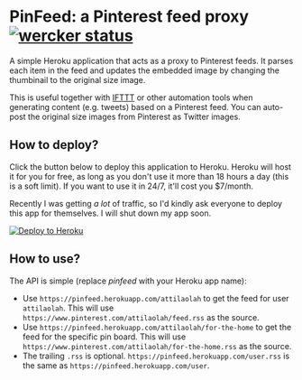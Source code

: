# PinFeed: a Pinterest feed proxy [![wercker status](https://app.wercker.com/status/936de8db69098d99f2fa909e6c5c38a2/s/master "wercker status")](https://app.wercker.com/project/bykey/936de8db69098d99f2fa909e6c5c38a2)

A simple Heroku application that acts as a proxy to Pinterest feeds. It parses
each item in the feed and updates the embedded image by changing the thumbinail
to the original size image.

This is useful together with [IFTTT][1] or other automation tools when
generating content (e.g.  tweets) based on a Pinterest feed. You can auto-post
the original size images from Pinterest as Twitter images.

## How to deploy?

Click the button below to deploy this application to Heroku. Heroku will host
it for you for free, as long as you don't use it more than 18 hours a day (this
is a soft limit). If you want to use it in 24/7, it'll cost you $7/month.

Recently I was getting _a lot_ of traffic, so I'd kindly ask everyone to deploy
this app for themselves. I will shut down my app soon.

[![Deploy to Heroku](https://www.herokucdn.com/deploy/button.png)](https://heroku.com/deploy)

## How to use?

The API is simple (replace _pinfeed_ with your Heroku app name):

* Use `https://pinfeed.herokuapp.com/attilaolah` to get the feed for user
  `attilaolah`. This will use `https://www.pinterest.com/attilaolah/feed.rss`
  as the source.
* Use `https://pinfeed.herokuapp.com/attilaolah/for-the-home` to get the feed
  for the specific pin board. This will use
  `https://www.pinterest.com/attilaolah/for-the-home.rss` as the source.
* The trailing `.rss` is optional. `https://pinfeed.herokuapp.com/user.rss` is
  the same as `https://pinfeed.herokuapp.com/user`.

[1]: https://ifttt.com

